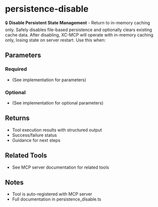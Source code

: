 # persistence-disable

🔒 **Disable Persistent State Management** - Return to in-memory caching only.
Safely disables file-based persistence and optionally clears existing cache data. After disabling, XC-MCP will operate with in-memory caching only, losing state on server restart.
Use this when:

## Parameters

### Required
- (See implementation for parameters)

### Optional
- (See implementation for optional parameters)

## Returns

- Tool execution results with structured output
- Success/failure status
- Guidance for next steps

## Related Tools

- See MCP server documentation for related tools

## Notes

- Tool is auto-registered with MCP server
- Full documentation in persistence_disable.ts

